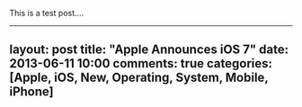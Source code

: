 This is a test post....


---
layout: post
title: "Apple Announces iOS 7"
date: 2013-06-11 10:00
comments: true
categories: [Apple, iOS, New, Operating, System, Mobile, iPhone]
---

